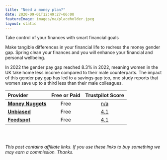 ```yaml
---
title: "Need a money plan?"
date: 2020-09-01T12:49:27+06:00
featureImage: images/ma/placeholder.jpeg
layout: static
---
```


Take control of your finances with smart financial goals

Make tangible differences in your financial life to redress the money gender gap. Spring clean your finances and you will enhance your financial and personal wellbeing.

In 2022 the gender pay gap reached 8.3% in 2022, meaning women in the UK take home less income compared to their male counterparts. The impact of this gender pay gap has led to a savings gap too, one study reports that women save up to a third less than their male colleagues.

| Provider      | Free or Paid  |  Trustpilot Score  |
| :-----------          | :--------------:      |  :--------------:         |
| [**Money Nuggets**](https://www.moneynuggets.co.uk/) | Free | [n/a](n/a) | 
| [**Unbiased**](https://www.unbiased.co.uk/discover/personal-finance/budgeting/financial-planning-for-women-what-s-stopping-women-from-managing-their-own-finances) | Free | [4.1](https://www.trustpilot.com/review/www.unbiased.co.uk) | 
| [**Feedspot**](https://blog.feedspot.com/uk_women_financial_blogs/) | Free | [4.1](https://www.trustpilot.com/review/feedspot.com) | 
  

<br/><br/>

*This post contains affiliate links. If you use these links to buy something we may
earn a commission. Thanks.*






